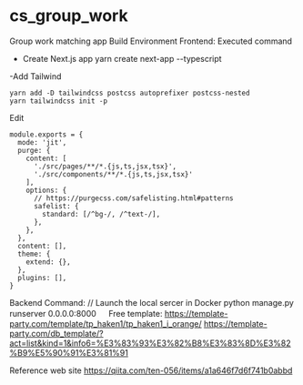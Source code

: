 # cs_group_work
Group work matching app
Build Environment
Frontend:
Executed command
- Create Next.js app
yarn create next-app --typescript

-Add Tailwind
```
yarn add -D tailwindcss postcss autoprefixer postcss-nested
yarn tailwindcss init -p
```

Edit

```
module.exports = {
  mode: 'jit',
  purge: {
    content: [
      './src/pages/**/*.{js,ts,jsx,tsx}',
      './src/components/**/*.{js,ts,jsx,tsx}'
    ],
    options: {
      // https://purgecss.com/safelisting.html#patterns
      safelist: {
        standard: [/^bg-/, /^text-/],
      },
    },
  },
  content: [],
  theme: {
    extend: {},
  },
  plugins: [],
}
```

Backend
Command:
// Launch the local sercer in Docker
python manage.py runserver 0.0.0.0:8000
　
Free template:
https://template-party.com/template/tp_haken1/tp_haken1_i_orange/
https://template-party.com/db_template/?act=list&kind=1&info6=%E3%83%93%E3%82%B8%E3%83%8D%E3%82%B9%E5%90%91%E3%81%91

Reference web site 
https://qiita.com/ten-056/items/a1a646f7d6f741b0abbd
